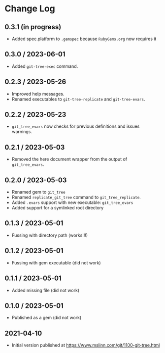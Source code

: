 # Change Log

## 0.3.1 (in progress)

* Added spec.platform to `.gemspec` because `RubyGems.org` now requires it


## 0.3.0 / 2023-06-01

* Added `git-tree-exec` command.


## 0.2.3 / 2023-05-26

* Improved help messages.
* Renamed executables to `git-tree-replicate` and `git-tree-evars`.


## 0.2.2 / 2023-05-23

* `git_tree_evars` now checks for previous definitions and issues warnings.


## 0.2.1 / 2023-05-03

* Removed the here document wrapper from the output of `git_tree_evars`.


## 0.2.0 / 2023-05-03

* Renamed gem to `git_tree`
* Renamed `replicate_git_tree` command to `git_tree_replicate`.
* Added `.evars` support with new executable: `git_tree_evars`
* Added support for a symlinked root directory


## 0.1.3 / 2023-05-01

* Fussing with directory path (works!!!)


## 0.1.2 / 2023-05-01

* Fussing with gem executable (did not work)


## 0.1.1 / 2023-05-01

* Added missing file (did not work)


## 0.1.0 / 2023-05-01

* Published as a gem (did not work)


## 2021-04-10

* Initial version published at https://www.mslinn.com/git/1100-git-tree.html

